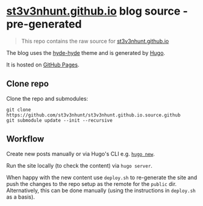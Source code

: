 # [st3v3nhunt.github.io](https://st3v3nhunt.github.io/) blog source - pre-generated

> This repo contains the raw source for
  [st3v3nhunt.github.io](https://st3v3nhunt.github.io)

The blog uses the [hyde-hyde](https://themes.gohugo.io/hyde-hyde/) theme and is
generated by [Hugo](https://gohugo.io/).

It is hosted on [GitHub Pages](https://pages.github.com/).

## Clone repo

Clone the repo and submodules:

```
git clone https://github.com/st3v3nhunt/st3v3nhunt.github.io.source.github
git submodule update --init --recursive
```

## Workflow

Create new posts manually or via Hugo's CLI e.g.
[`hugo new`](https://gohugo.io/commands/hugo_new/).

Run the site locally (to check the content) via `hugo server`.

When happy with the new content use `deploy.sh` to re-generate the site and
push the changes to the repo setup as the remote for the `public` dir.
Alternatively, this can be done manually (using the instructions in `deploy.sh`
as a basis).
